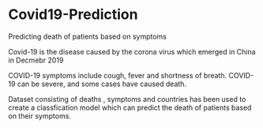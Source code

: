 # Covid19-Prediction
Predicting death of patients based on symptoms

Covid-19 is the disease caused by the corona virus which emerged in China in Decmebr 2019

COVID-19 symptoms include cough, fever and shortness of breath. COVID-19 can be severe, and some cases have caused death.

Dataset consisting of deaths , symptoms and countries has been used to create a classfication model which can predict the death of patients based on their symptoms.
